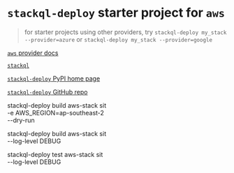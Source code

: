 # `stackql-deploy` starter project for `aws`

> for starter projects using other providers, try `stackql-deploy my_stack --provider=azure` or `stackql-deploy my_stack --provider=google`

[`aws` provider docs](https://stackql.io/registry/aws)

[`stackql`](https://github.com/stackql/stackql)

[`stackql-deploy` PyPI home page](https://pypi.org/project/stackql-deploy/)

[`stackql-deploy` GitHub repo](https://github.com/stackql/stackql-deploy)


stackql-deploy build aws-stack sit \
-e AWS_REGION=ap-southeast-2 \
--dry-run

stackql-deploy build aws-stack sit \
--log-level DEBUG

stackql-deploy test aws-stack sit \
--log-level DEBUG